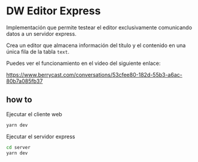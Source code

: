 # DW Editor Express

Implementación que permite testear el editor exclusivamente comunicando datos a un servidor express.

Crea un editor que almacena información del título y el contenido en una única fila de la tabla `text`.

Puedes ver el funcionamiento en el video del siguiente enlace:

https://www.berrycast.com/conversations/53cfee80-182d-55b3-a6ac-80b7a085fb37


## how to 

Ejecutar el cliente web

```bash
yarn dev
```

Ejecutar el servidor express

```bash
cd server
yarn dev
```

